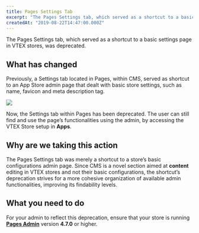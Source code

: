 ```yaml
---
title: Pages Settings Tab 
excerpt: "The Pages Settings tab, which served as a shortcut to a basic settings page in VTEX stores, was deprecated."
createdAt: "2019-08-22T14:47:00.000Z"
---
```


The Pages Settings tab, which served as a shortcut to a basic settings page in VTEX stores, was deprecated.

## What has changed

Previously, a Settings tab located in Pages, within CMS, served as shortcut to an App Store admin page that dealt with basic store settings, such as name, favicon and meta description tag.

![](https://user-images.githubusercontent.com/52087100/63537366-f0556e00-c4eb-11e9-81fb-060d2e168d1b.png)

Now, the Settings tab within Pages has been deprecated. The user can still find and use the page’s functionalities using the admin, by accessing the VTEX Store setup in __Apps__.

## Why are we taking this action

The Pages Settings tab was merely a shortcut to a store’s basic configurations admin page. Since CMS is a novel section aimed at __content__ editing in VTEX stores and not their basic configurations, the shortcut’s deprecation strives for a more cohesive organization of available admin functionalities, improving its findability levels.

## What you need to do

For your admin to reflect this deprecation, ensure that your store is running [**Pages Admin**](https://github.com/vtex-apps/admin-pages) version __4.7.0__ or higher.
